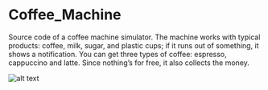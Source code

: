 # Coffee_Machine
 Source code of a coffee machine simulator. The machine works with typical products: coffee, milk, sugar, and plastic cups; if it runs out of something, it shows a notification. You can get three types of coffee: espresso, cappuccino and latte. Since nothing’s for free, it also collects the money.

![alt text](https://github.com/awwalsiwach/Coffee_Machine_Simulator/blob/main/pics/1.PNG?raw=true)
